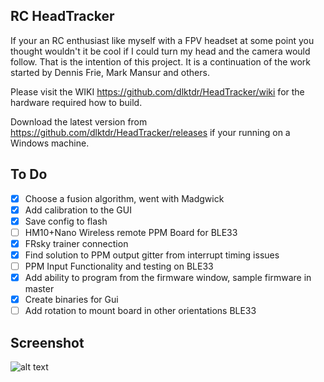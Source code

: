 ## RC HeadTracker
If your an RC enthusiast like myself with a FPV headset at some point you thought wouldn't it be cool if I could turn my head and the camera would follow. That is the intention of this project. It is a continuation of the work started by Dennis Frie, Mark Mansur and others.

Please visit the WIKI https://github.com/dlktdr/HeadTracker/wiki for the hardware required how to build.

Download the latest version from https://github.com/dlktdr/HeadTracker/releases if your running on a Windows machine.

## To Do
- [x] Choose a fusion algorithm, went with Madgwick
- [x] Add calibration to the GUI
- [X] Save config to flash
- [ ] HM10+Nano Wireless remote PPM Board  for BLE33
- [X] FRsky trainer connection
- [X] Find solution to PPM output gitter from interrupt timing issues
- [ ] PPM Input Functionality and testing on BLE33
- [X] Add ability to program from the firmware window, sample firmware in master
- [X] Create binaries for Gui
- [ ] Add rotation to mount board in other orientations BLE33

## Screenshot
![alt text](https://github.com/dlktdr/HeadTracker/raw/Nano-33-BLE/gui/src/ScreenCapture1007.png)
